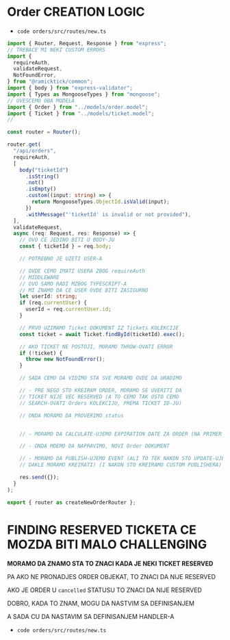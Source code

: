 # Order CREATION LOGIC

- `code orders/src/routes/new.ts`

```ts
import { Router, Request, Response } from "express";
// TREBACE MI NEKI CUSTOM ERRORS
import {
  requireAuth,
  validateRequest,
  NotFoundError,
} from "@ramicktick/common";
import { body } from "express-validator";
import { Types as MongooseTypes } from "mongoose";
// UVESCEMO OBA MODELA
import { Order } from "../models/order.model";
import { Ticket } from "../models/ticket.model";
//

const router = Router();

router.get(
  "/api/orders",
  requireAuth,
  [
    body("ticketId")
      .isString()
      .not()
      .isEmpty()
      .custom((input: string) => {
        return MongooseTypes.ObjectId.isValid(input);
      })
      .withMessage("'ticketId' is invalid or not provided"),
  ],
  validateRequest,
  async (req: Request, res: Response) => {
    // OVO CE JEDINO BITI U BODY-JU
    const { ticketId } = req.body;

    // POTREBNO JE UZETI USER-A

    // OVDE CEMO IMATI USERA ZBOG requireAuth
    // MIDDLEWARE
    // OVO SAMO RADI MZBOG TYPESCRIPT-A
    // MI ZNAMO DA CE USER OVDE BITI ZASIGURNO
    let userId: string;
    if (req.currentUser) {
      userId = req.currentUser.id;
    }

    // PRVO UZIMAMO Ticket DOKUMENT IZ Tickets KOLEKCIJE
    const ticket = await Ticket.findById(ticketId).exec();

    // AKO TICKET NE POSTOJI, MORAMO THROW-OVATI ERROR
    if (!ticket) {
      throw new NotFoundError();
    }

    // SADA CEMO DA VIDIMO STA SVE MORAMO OVDE DA URADIMO

    // - PRE NEGO STO KREIRAM ORDER, MORAMO SE UVERITI DA
    // TICKET NIJE VEC RESERVED (A TO CEMO TAK OSTO CEMO
    // SEARCH-OVATI Orders KOLEKCIJU, PREMA TICKET ID-JU)

    // ONDA MORAMO DA PROVERIMO status


    // - MORAMO DA CALCULATE-UJEMO EXPIRATION DATE ZA ORDER (NA PRIMER 15 min)

    // - ONDA MOEMO DA NAPRAVIMO, NOVI Order DOKUMENT

    // - MORAMO DA PUBLISH-UJEMO EVENT (ALI TO TEK NAKON STO UPDATE-UJEMO COMMON MODULE
    // DAKLE MORAMO KREIRATI) (I NAKON STO KREIRAMO CUSTOM PUBLISHERA)

    res.send({});
  }
);

export { router as createNewOrderRouter };

```

# FINDING RESERVED TICKETA CE MOZDA BITI MALO CHALLENGING

**MORAMO DA ZNAMO STA TO ZNACI KADA JE NEKI TICKET RESERVED**

PA AKO NE PRONADJES ORDER OBJEKAT, TO ZNACI DA NIJE RESERVED

AKO JE ORDER U `cancelled` STATUSU TO ZNACI DA NIJE RESERVED

DOBRO, KADA TO ZNAM, MOGU DA NASTVIM SA DEFINISANJEM

A SADA CU DA NASTAVIM SA DEFINISANJEM HANDLER-A

- `code orders/src/routes/new.ts`

```ts

```

